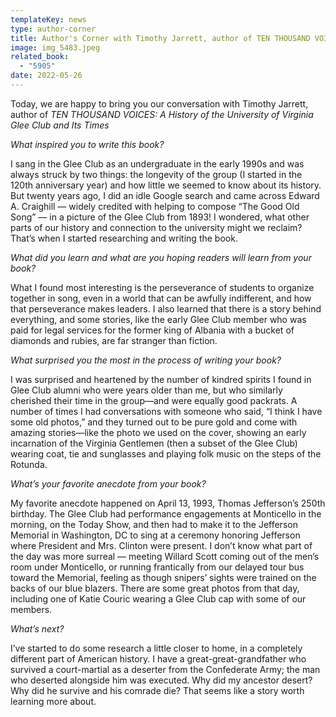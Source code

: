 ```yaml
---
templateKey: news
type: author-corner
title: Author's Corner with Timothy Jarrett, author of TEN THOUSAND VOICES
image: img_5483.jpeg
related_book:
  - "5905"
date: 2022-05-26
---
```

Today, we are happy to bring you our conversation with Timothy Jarrett, author of *TEN THOUSAND VOICES: A History of the University of Virginia Glee Club and Its Times*

*What inspired you to write this book?* 

I sang in the Glee Club as an undergraduate in the early 1990s and was always struck by two things: the longevity of the group (I started in the 120th anniversary year) and how little we seemed to know about its history. But twenty years ago, I did an idle Google search and came across Edward A. Craighill — widely credited with helping to compose “The Good Old Song” — in a picture of the Glee Club from 1893! I wondered, what other parts of our history and connection to the university might we reclaim? That’s when I started researching and writing the book.

*What did you learn and what are you hoping readers will learn from your book?* 

What I found most interesting is the perseverance of students to organize together in song, even in a world that can be awfully indifferent, and how that perseverance makes leaders. I also learned that there is a story behind everything, and some stories, like the early Glee Club member who was paid for legal services for the former king of Albania with a bucket of diamonds and rubies, are far stranger than fiction.  

*What surprised you the most in the process of writing your book?* 

I was surprised and heartened by the number of kindred spirits I found in Glee Club alumni who were years older than me, but who similarly cherished their time in the group—and were equally good packrats. A number of times I had conversations with someone who said, “I think I have some old photos,” and they turned out to be pure gold and come with amazing stories—like the photo we used on the cover, showing an early incarnation of the Virginia Gentlemen (then a subset of the Glee Club) wearing coat, tie and sunglasses and playing folk music on the steps of the Rotunda.

*What’s your favorite anecdote from your book?*

My favorite anecdote happened on April 13, 1993, Thomas Jefferson’s 250th birthday. The Glee Club had performance engagements at Monticello in the morning, on the Today Show, and then had to make it to the Jefferson Memorial in Washington, DC to sing at a ceremony honoring Jefferson where President and Mrs. Clinton were present. I don’t know what part of the day was more surreal — meeting Willard Scott coming out of the men’s room under Monticello, or running frantically from our delayed tour bus toward the Memorial, feeling as though snipers’ sights were trained on the backs of our blue blazers. There are some great photos from that day, including one of Katie Couric wearing a Glee Club cap with some of our members.

*What’s next?* 

I’ve started to do some research a little closer to home, in a completely different part of American history. I have a great-great-grandfather who survived a court-martial as a deserter from the Confederate Army; the man who deserted alongside him was executed. Why did my ancestor desert? Why did he survive and his comrade die? That seems like a story worth learning more about.